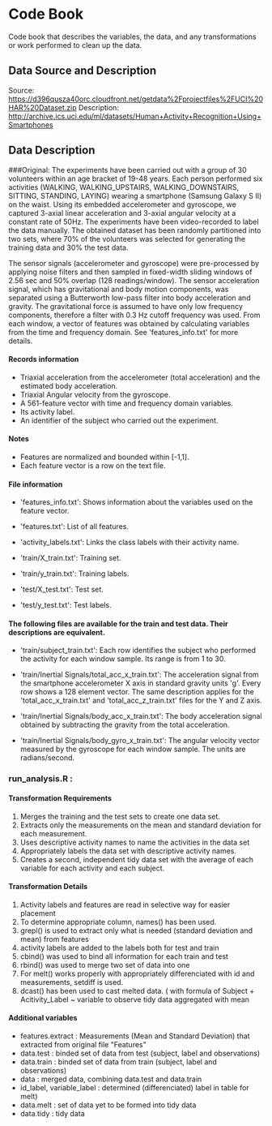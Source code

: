 # Code Book

Code book that describes the variables, the data, and any transformations or work performed to clean up the data.

## Data Source and Description
Source: https://d396qusza40orc.cloudfront.net/getdata%2Fprojectfiles%2FUCI%20HAR%20Dataset.zip 
Description: http://archive.ics.uci.edu/ml/datasets/Human+Activity+Recognition+Using+Smartphones

## Data Description
###Original:
The experiments have been carried out with a group of 30 volunteers within an age bracket of 19-48 years.
Each person performed six activities (WALKING, WALKING_UPSTAIRS, WALKING_DOWNSTAIRS, SITTING, STANDING, LAYING) wearing a smartphone (Samsung Galaxy S II) on the waist.
Using its embedded accelerometer and gyroscope, we captured 3-axial linear acceleration and 3-axial angular velocity at a constant rate of 50Hz.
 The experiments have been video-recorded to label the data manually.
The obtained dataset has been randomly partitioned into two sets, where 70% of the volunteers was selected for generating the training data and 30% the test data. 

The sensor signals (accelerometer and gyroscope) were pre-processed by applying noise filters and then sampled in fixed-width sliding windows of 2.56 sec and 50% overlap (128 readings/window).
The sensor acceleration signal, which has gravitational and body motion components, was separated using a Butterworth low-pass filter into body acceleration and gravity.
The gravitational force is assumed to have only low frequency components, therefore a filter with 0.3 Hz cutoff frequency was used.
From each window, a vector of features was obtained by calculating variables from the time and frequency domain.
See 'features_info.txt' for more details. 
#### Records information
- Triaxial acceleration from the accelerometer (total acceleration) and the estimated body acceleration.
- Triaxial Angular velocity from the gyroscope. 
- A 561-feature vector with time and frequency domain variables. 
- Its activity label. 
- An identifier of the subject who carried out the experiment.
#### Notes
- Features are normalized and bounded within [-1,1].
- Each feature vector is a row on the text file.
#### File information
- 'features_info.txt': Shows information about the variables used on the feature vector.

- 'features.txt': List of all features.

- 'activity_labels.txt': Links the class labels with their activity name.

- 'train/X_train.txt': Training set.

- 'train/y_train.txt': Training labels.

- 'test/X_test.txt': Test set.

- 'test/y_test.txt': Test labels.

#### The following files are available for the train and test data. Their descriptions are equivalent. 

- 'train/subject_train.txt': Each row identifies the subject who performed the activity for each window sample. Its range is from 1 to 30. 

- 'train/Inertial Signals/total_acc_x_train.txt': The acceleration signal from the smartphone accelerometer X axis in standard gravity units 'g'. Every row shows a 128 element vector. The same description applies for the 'total_acc_x_train.txt' and 'total_acc_z_train.txt' files for the Y and Z axis. 

- 'train/Inertial Signals/body_acc_x_train.txt': The body acceleration signal obtained by subtracting the gravity from the total acceleration. 

- 'train/Inertial Signals/body_gyro_x_train.txt': The angular velocity vector measured by the gyroscope for each window sample. The units are radians/second. 

### run_analysis.R :
#### Transformation Requirements
1. Merges the training and the test sets to create one data set.
2. Extracts only the measurements on the mean and standard deviation for each measurement.
3. Uses descriptive activity names to name the activities in the data set
4. Appropriately labels the data set with descriptive activity names.
5. Creates a second, independent tidy data set with the average of each variable for each activity and each subject.

#### Transformation Details
1. Activity labels and features are read in selective way for easier placement
2. To determine appropriate column, names() has been used.
3. grepl() is used to extract only what is needed (standard deviation and mean) from features
4. activity labels are added to the labels both for test and train
5. cbind() was used to bind all information for each train and test
6. rbind() was used to merge two set of data into one
7. For melt() works properly with appropriately differenciated with id and measurements, setdiff is used.
8. dcast() has been used to cast melted data. ( with formula of Subject + Acitivity_Label ~ variable to observe tidy data aggregated with mean

#### Additional variables
- features.extract : Measurements (Mean and Standard Deviation) that extracted from original file "Features"
- data.test : binded set of data from test (subject, label and observations)
- data.train : binded set of data from train (subject, label and observations)
- data : merged data, combining data.test and data.train
- id_label, variable_label : determined (differenciated) label in table for melt)
- data.melt : set of data yet to be formed into tidy data
- data.tidy : tidy data
